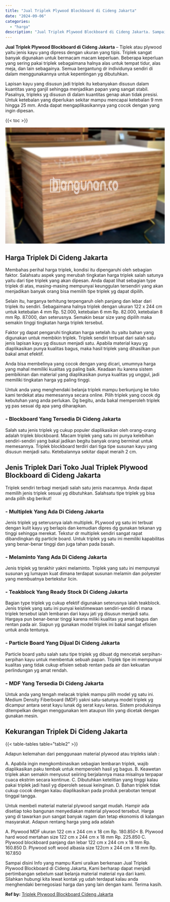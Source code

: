```yaml
---
title: "Jual Triplek Plywood Blockboard di Cideng Jakarta"
date: "2024-09-06"
categories: 
  - "harga"
description: "Jual Triplek Plywood Blockboard di Cideng Jakarta. Sampai disini Info yang mampu Kami uraikan berkenaan Jual Triplek Plywood Blockboard di Cideng Jakarta, Ka..."
---
```


**Jual Triplek Plywood Blockboard di Cideng Jakarta** – Tiplek atau plywood yaitu jenis kayu yang dipress dengan ukuran yang tipis. Triplek sangat banyak digunakan untuk bermacam macam keperluan. Beberapa keperluan yang sering pakai triplek sebagaimana halnya alas untuk tempat tidur, alas meja, dan lain sebagainya. Semua bergantung dr individunya sendiri di dalam menggunakannya untuk kepentingan yg dibutuhkan.

Lapisan kayu yang disusun jadi triplek itu kebanyakan disusun dalam kuantitas yang ganjil sehingga menjadikan papan yang sangat stabil. Pasalnya, tripleks yg disusun di dalam kuantitas genap akan tidak presisi. Untuk ketebalan yang diperlukan sekitar mampu mencapai ketebalan 9 mm hingga 25 mm. Anda dapat mengaplikasikannya yang cocok dengan yang ingin dipesan.

{{< toc >}}

![Jual Triplek Plywood Blockboard di Cideng Jakarta](/images/jual-triplek-murah-36.png)

## Harga Triplek Di Cideng Jakarta

Membahas perihal harga triplek, kondisi itu dipengaruhi oleh sebagian faktor. Salahsatu aspek yang merubah tingkatan harga triplek salah satunya yaitu dari tipe triplek yang akan dipesan. Anda dapat lihat sebagian type triplek di atas, masing-masing mempunyai keunggulan tersendiri yang akan menjadikan banyak orang bisa memilih tipe triplek yg dapat dipilih.

Selain itu, harganya terhitung terpengaruh oleh panjang dan lebar dari triplek itu sendiri. Sebagaimana halnya triplek dengan ukuran 122 x 244 cm untuk ketebalan 4 mm Rp. 52.000, ketebalan 6 mm Rp. 82.000, ketebalan 8 mm Rp. 87.000, dan seterusnya. Semakin besar size yang dipilih maka semakin tinggi tingkatan harga triplek tersebut.

Faktor yg dapat pengaruhi tingkatan harga setelah itu yaitu bahan yang digunakan untuk membikin triplek. Triplek sendiri terbuat dari salah satu jenis lapisan kayu yg disusun menjadi satu. Apabila material kayu yg diaplikasikan punya kualitas bagus, maka hasil triplek yang dihasilkan pun bakal amat efektif.

Anda bisa membelinya yang cocok dengan yang dicari, umumnya harga yang mahal memiliki kualitas yg paling baik. Keadaan itu karena sistem pembikinan dan material yang diaplikasikan punya kualitas yg unggul, jadi memiliki tingkatan harga yg paling tinggi.

Untuk anda yang menghendaki belanja triplek mampu berkunjung ke toko kami terdekat atau memesannya secara online. Pilih triplek yang cocok dg kebutuhan yang anda perlukan. Dg begitu, anda bakal memperoleh triplek yg pas sesuai dg apa yang diharapkan.

### \- Blockboard Yang Tersedia Di Cideng Jakarta

Salah satu jenis triplek yg cukup populer diaplikasikan oleh orang-orang adalah triplek blockboard. Macam triplek yang satu ini punya kelebihan sendiri-sendiri yang bakal jadikan begitu banyak orang berminat untuk memesannya. Triplek blockboard terdiri dari tiga tipe susunan kayu yang disusun menjadi satu. Ketebalannya sekitar dapat meraih 2 cm.

## Jenis Triplek Dari Toko Jual Triplek Plywood Blockboard di Cideng Jakarta

Triplek sendiri terbagi menjadi salah satu jenis macamnya. Anda dapat memilih jenis triplek sesuai yg dibutuhkan. Salahsatu tipe triplek yg bisa anda pilih sbg berikut!

### \- Multiplek Yang Ada Di Cideng Jakarta

Jenis triplek yg seterusnya ialah multiplek. PLywood yg satu ini terbuat dengan kulit kayu yg berlapis dan kemudian dipres dg gunakan tekanan yg tinggi sehingga merekat. Tekstur dr multiplek sendiri sangat rapat dibandingkan dg particle board. Untuk triplek yg satu ini memiliki kapabilitas yang benar-benar tinggi dan juga tahan pada basah.

### \- Melaminto Yang Ada Di Cideng Jakarta

Jenis triplek yg terakhir yakni melaminto. Triplek yang satu ini mempunyai susunan yg lumayan kuat dimana terdapat susunan melamin dan polyester yang membuatnya bertekstur licin.

### \- Teakblock Yang Ready Stock Di Cideng Jakarta

Bagian type triplek yg cukup efektif digunakan seterusnya ialah teakblock. Jenis triplek yang satu ini punyai keistimewaan sendiri-sendiri di mana triplek tersebut ialah lembaran dari kayu jati yg disusun menjadi satu. Hargaya pun benar-benar tinggi karena miliki kualitas yg amat bagus dan rentan pada air. Siapun yg gunakan model triplek ini bakal sangat efisien untuk anda tentunya.

### \- Particle Board Yang Dijual Di Cideng Jakarta

Particle board yaitu salah satu tipe triplek yg dibuat dg mencetak serpihan-serpihan kayu untuk membentuk sebuah papan. Triplek tipe ini mempunyai kualitas yang tidak cukup efisien sebab rentan pada air dan kekuatan perlindungan yg amat rendah.

### \- MDF Yang Tersedia Di Cideng Jakarta

Untuk anda yang tengah melacak triplek mampu pilih model yg satu ini. Medium Density Fiberboard (MDF) yakni satu-satunya model triplek yg dicampur antara serat kayu lunak dg serat kayu keras. Sistem produksinya ditempelkan dengan menggunakan lem ataupun lilin yang dicetak dengan gunakan mesin.

## Kekurangan Triplek Di Cideng Jakarta

{{< table-tables table="table2" >}}

Adapun kelemahan dari penggunaan material plywood atau tripleks ialah :

A. Apabila ingin mengkombinasikan sebagian lembaran triplek, wajib diaplikasikan paku tembak untuk memperoleh hasil yg bagus. B. Keawetan triplek akan semakin menyusut seiiring berjalannya masa misalnya terpapar cuaca ekstrim secara kontinue. C. Dibutuhkan ketelitian yang tinggi kalau pakai triplek jadi hasil yg diperoleh sesuai keinginan. D. Bahan triplek tidak cukup cocok dengan kalau diaplikasikan pada produk perabotan tempat tinggal tangga.

Untuk membeli material material plywood sangat mudah. Hampir ada disetiap toko bangunan menyediakan material plywood tersebut. Harga yang di tawarkan pun sangat banyak ragam dan tetap ekonomis di kalangan masyarakat. Adapun rentang harga yang ada adalah

A. Plywood MDF ukuran 122 cm x 244 cm x 18 cm Rp. 180.850< B. Plywood hard wood mertahan size 122 cm x 244 cm x 18 mm Rp. 225.850 C. Plywood blockboard panjang dan lebar 122 cm x 244 cm x 18 mm Rp. 160.850 D. Plywood soft wood albasia size 122cm x 244 cm x 18 mm Rp. 167.850

Sampai disini Info yang mampu Kami uraikan berkenaan Jual Triplek Plywood Blockboard di Cideng Jakarta, Kami berharap dapat menjadi pertimbangan sebelum saat belanja material material nya dari kami. Silahkan hubungi kita lewat kontak yg udah terdapat kalau anda menghendaki bernegosiasi harga dan yang lain dengan kami. Terima kasih.

**Ref by:** [Triplek Plywood Blockboard Cideng Jakarta](https://id.wikipedia.org/wiki/Triplek)
